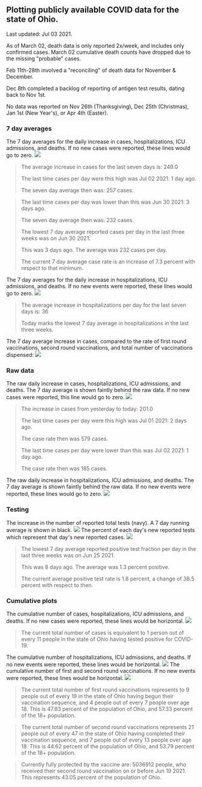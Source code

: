 ## Plotting publicly available COVID data for the state of Ohio. 

Last updated: Jul 03 2021. 

As of March 02, death data is only reported 2x/week, and includes only confirmed cases. March 02 cumulative death counts have dropped due to the missing "probable" cases.

Feb 11th-28th involved a "reconciling" of death data for November & December.

Dec 8th completed a backlog of reporting of antigen test results, dating back to Nov 1st.

No data was reported on Nov 26th (Thanksgiving), Dec 25th (Christmas), Jan 1st (New Year's), or Apr 4th (Easter).
### 7 day averages
The 7 day averages for the daily increase in cases, hospitalizations, ICU admissions, and deaths. If no new cases were reported, these lines would go to zero.
![](7dayaverage_cases.png)

>The average increase in cases for the last seven days is: 249.0
>
>The last time cases per day were this high was Jul 02 2021: 1 day ago.
>
>The seven day average then was: 257 cases.

>
>The last time cases per day was lower than this was Jun 30 2021: 3 days ago.
>
>The seven day average then was: 232 cases.
>
>The lowest 7 day average reported cases per day in the last three weeks was on Jun 30 2021.
>
>This was 3 days ago. The average was 232 cases per day.
>
>The current 7 day average case rate is an increase of 7.3 percent with respect to that minimum.

The 7 day averages for the daily increase in hospitalizations, ICU admissions, and deaths. If no new events were reported, these lines would go to zero.
![](7dayaverage_hospital.png)

>The average increase in hospitalizations per day for the last seven days is: 36
>
>Today marks the lowest 7 day average in hospitalizations in the last three weeks.

The 7 day average increase in cases, compared to the rate of first round vaccinations, second round vaccinations, and total number of vaccinations dispensed:
![](DailyVaccinationsCases.png)

### Raw data
The raw daily increase in cases, hospitalizations, ICU admissions, and deaths. The 7 day average is shown faintly behind the raw data. If no new cases were reported, this line would go to zero.
![](DailyCases.png)

>The increase in cases from yesterday to today: 201.0 
>
>The last time cases per day were this high was Jul 01 2021: 2 days ago. 
>
>The case rate then was 579 cases.
>
>The last time cases per day were lower than this was Jul 02 2021: 1 day ago. 
>
>The case rate then was 185 cases.

The raw daily increase in hospitalizations, ICU admissions, and deaths. The 7 day average is shown faintly behind the raw data. If no new events were reported, these lines would go to zero.
![](DailyHospitalizations.png)

### Testing

The increase in the number of reported total tests (navy). A 7 day running average is shown in black.
![](DailyTests.png)
The percent of each day's new reported tests which represent that day's new reported cases.
![](percentpositive_tests.png)

>The lowest 7 day average reported positive test fraction per day in the last three weeks was on Jun 25 2021.
>
>This was 8 days ago. The average was 1.3 percent positive. 
>
>The current average positive test rate is 1.8 percent, a change of 38.5 percent with respect to then. 

### Cumulative plots
The cumulative number of cases, hospitalizations, ICU admissions, and deaths. If no new cases were reported, these lines would be horizontal.
![](Cases.png)

>The current total number of cases is equivalent to 1 person out of every 11 people in the state of Ohio having tested positive for COVID-19.

The cumulative number of hospitalizations, ICU admissions, and deaths. If no new events were reported, these lines would be horizontal.
![](Hospitalizations.png)
The cumulative number of first and second round vaccinations. If no new events were reported, these lines would be horizontal.
![](Vaccinations.png)

>The current total number of first round vaccinations represents to 9 people out of every 19 in the state of Ohio having begun their vaccination sequence, and 4 people out of every 7 people over age 18.
 >This is 47.83 percent of the population of Ohio, and 57.33 percent of the 18+ population.

>The current total number of second round vaccinations represents 21 people out of every 47 in the state of Ohio having completed their vaccination sequence, and 7 people out of every 13 people over age 18. 
>This is 44.62 percent of the population of Ohio, and 53.79 percent of the 18+ population.

>Currently fully protected by the vaccine are: 5036912 people, who received their second round vaccination on or before Jun 19 2021.
>This represents 43.05 percent of the population of Ohio.

